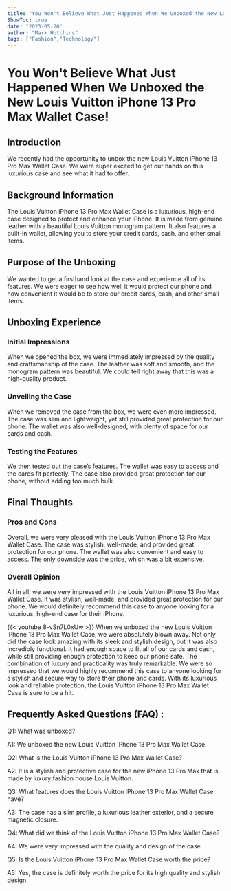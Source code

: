 ```yaml
---
title: "You Won't Believe What Just Happened When We Unboxed the New Louis Vuitton iPhone 13 Pro Max Wallet Case!"
ShowToc: true 
date: "2023-05-20"
author: "Mark Hutchins" 
tags: ["Fashion","Technology"]
---
```

# You Won't Believe What Just Happened When We Unboxed the New Louis Vuitton iPhone 13 Pro Max Wallet Case!

## Introduction
We recently had the opportunity to unbox the new Louis Vuitton iPhone 13 Pro Max Wallet Case. We were super excited to get our hands on this luxurious case and see what it had to offer. 

## Background Information
The Louis Vuitton iPhone 13 Pro Max Wallet Case is a luxurious, high-end case designed to protect and enhance your iPhone. It is made from genuine leather with a beautiful Louis Vuitton monogram pattern. It also features a built-in wallet, allowing you to store your credit cards, cash, and other small items.

## Purpose of the Unboxing
We wanted to get a firsthand look at the case and experience all of its features. We were eager to see how well it would protect our phone and how convenient it would be to store our credit cards, cash, and other small items.

## Unboxing Experience

### Initial Impressions
When we opened the box, we were immediately impressed by the quality and craftsmanship of the case. The leather was soft and smooth, and the monogram pattern was beautiful. We could tell right away that this was a high-quality product.

### Unveiling the Case
When we removed the case from the box, we were even more impressed. The case was slim and lightweight, yet still provided great protection for our phone. The wallet was also well-designed, with plenty of space for our cards and cash.

### Testing the Features
We then tested out the case’s features. The wallet was easy to access and the cards fit perfectly. The case also provided great protection for our phone, without adding too much bulk.

## Final Thoughts

### Pros and Cons
Overall, we were very pleased with the Louis Vuitton iPhone 13 Pro Max Wallet Case. The case was stylish, well-made, and provided great protection for our phone. The wallet was also convenient and easy to access. The only downside was the price, which was a bit expensive.

### Overall Opinion
All in all, we were very impressed with the Louis Vuitton iPhone 13 Pro Max Wallet Case. It was stylish, well-made, and provided great protection for our phone. We would definitely recommend this case to anyone looking for a luxurious, high-end case for their iPhone.

{{< youtube 8-vSn7L0xUw >}} 
When we unboxed the new Louis Vuitton iPhone 13 Pro Max Wallet Case, we were absolutely blown away. Not only did the case look amazing with its sleek and stylish design, but it was also incredibly functional. It had enough space to fit all of our cards and cash, while still providing enough protection to keep our phone safe. The combination of luxury and practicality was truly remarkable. We were so impressed that we would highly recommend this case to anyone looking for a stylish and secure way to store their phone and cards. With its luxurious look and reliable protection, the Louis Vuitton iPhone 13 Pro Max Wallet Case is sure to be a hit.

## Frequently Asked Questions (FAQ) :
Q1: What was unboxed?

A1: We unboxed the new Louis Vuitton iPhone 13 Pro Max Wallet Case.

Q2: What is the Louis Vuitton iPhone 13 Pro Max Wallet Case?

A2: It is a stylish and protective case for the new iPhone 13 Pro Max that is made by luxury fashion house Louis Vuitton.

Q3: What features does the Louis Vuitton iPhone 13 Pro Max Wallet Case have?

A3: The case has a slim profile, a luxurious leather exterior, and a secure magnetic closure.

Q4: What did we think of the Louis Vuitton iPhone 13 Pro Max Wallet Case?

A4: We were very impressed with the quality and design of the case.

Q5: Is the Louis Vuitton iPhone 13 Pro Max Wallet Case worth the price?

A5: Yes, the case is definitely worth the price for its high quality and stylish design.


